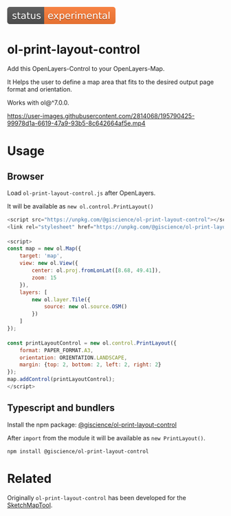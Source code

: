 [![status: experimental](https://github.com/GIScience/badges/raw/master/status/experimental.svg)](https://github.com/GIScience/badges#experimental)

# ol-print-layout-control

Add this OpenLayers-Control to your OpenLayers-Map.

It Helps the user to define a map area that fits to the desired output page format and orientation.

Works with ol@^7.0.0.



https://user-images.githubusercontent.com/2814068/195790425-99978d1a-6619-47a9-93b5-8c642664af5e.mp4



# Usage

## Browser
Load `ol-print-layout-control.js` after OpenLayers. 

It will be available as `new ol.control.PrintLayout()`
```javascript
<script src="https://unpkg.com/@giscience/ol-print-layout-control"></script>
<link rel="stylesheet" href="https://unpkg.com/@giscience/ol-print-layout-control/dist/ol-print-layout-control.css" />

<script>
const map = new ol.Map({
    target: 'map',
    view: new ol.View({
        center: ol.proj.fromLonLat([8.68, 49.41]),
        zoom: 15
    }),
    layers: [
        new ol.layer.Tile({
            source: new ol.source.OSM()
        })
    ]
});

const printLayoutControl = new ol.control.PrintLayout({
    format: PAPER_FORMAT.A3,
    orientation: ORIENTATION.LANDSCAPE,
    margin: {top: 2, bottom: 2, left: 2, right: 2}
});
map.addControl(printLayoutControl);
</script>
```


## Typescript and bundlers

Install the npm package: [@giscience/ol-print-layout-control](https://www.npmjs.com/package/@giscience/ol-print-layout-control)

After `import` from the module it will be available as `new PrintLayout()`.
```
npm install @giscience/ol-print-layout-control
```

# Related

Originally `ol-print-layout-control` has been developed for the 
[SketchMapTool](https://github.com/GIScience/sketch-map-tool). 
